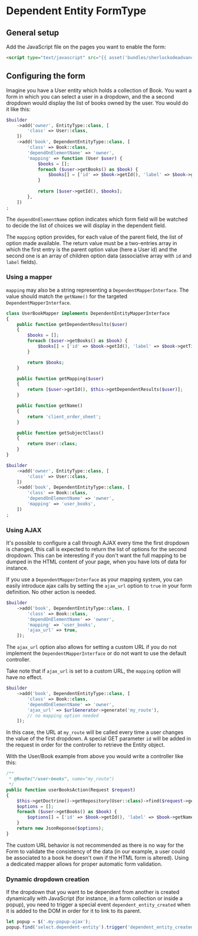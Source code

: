 Dependent Entity FormType
=========================

General setup
-------------

Add the JavaScript file on the pages you want to enable the form:

```html
<script type="text/javascript" src="{{ asset('bundles/sherlockodeadvancedform/js/dependent-entity.js') }}"></script>
```

Configuring the form
--------------------

Imagine you have a User entity which holds a collection of Book. You want a form in which you can select a user
in a dropdown, and the a second dropdown would display the list of books owned by the user. You would do it like this:

```php
$builder
    ->add('owner', EntityType::class, [
        'class' => User::class,
    ])
    ->add('book', DependentEntityType::class, [
        'class' => Book::class,
        'dependOnElementName' => 'owner',
        'mapping' => function (User $user) {
            $books = [];
            foreach ($user->getBooks() as $book) {
                $books[] = ['id' => $book->getId(), 'label' => $book->getTitle()];
            }
            
            return [$user->getId(), $books];
        },
    ])
;
```

The `dependOnElementName` option indicates which form field will be watched to decide the list of choices
we will display in the dependent field.

The `mapping` option provides, for each value of the parent field, the list of option made available.
The return value must be a two-entries array in which the first entry is the parent option value (here a User id) and
the second one is an array of children option data (associative array with `id` and `label` fields).

### Using a mapper

`mapping` may also be a string representing a `DependentMapperInterface`.
The value should match the `getName()` for the targeted `DependentMapperInterface`.

```php
class UserBookMapper implements DependentEntityMapperInterface
{
    public function getDependentResults($user)
    {
        $books = [];
        foreach ($user->getBooks() as $book) {
            $books[] = ['id' => $book->getId(), 'label' => $book->getTitle()];
        }

        return $books;
    }

    public function getMapping($user)
    {
        return [$user->getId(), $this->getDependentResults($user)];
    }

    public function getName()
    {
        return 'client_order_sheet';
    }

    public function getSubjectClass()
    {
        return User::class;
    }
}
```

```php
$builder
    ->add('owner', EntityType::class, [
        'class' => User::class,
    ])
    ->add('book', DependentEntityType::class, [
        'class' => Book::class,
        'dependOnElementName' => 'owner',
        'mapping' => 'user_books',
    ])
;
```


### Using AJAX

It's possible to configure a call through AJAX every time the first dropdown is changed, this call
is expected to return the list of options for the second dropdown. This can be interesting if you don't want the
full mapping to be dumped in the HTML content of your page, when you have lots of data for instance.

If you use a `DependentMapperInterface` as your mapping system, you can easily introduce ajax calls
by setting the `ajax_url` option to `true` in your form definition. No other action is needed.

```php
$builder
    ->add('book', DependentEntityType::class, [
        'class' => Book::class,
        'dependOnElementName' => 'owner',
        'mapping' => 'user_books',
        'ajax_url' => true,
    ]);
```

The `ajax_url` option also allows for setting a custom URL if you do not implement the `DependentMapperInterface` or do not want to use the default controller.

Take note that if `ajax_url` is set to a custom URL, the `mapping` option will have no effect.

```php
$builder
    ->add('book', DependentEntityType::class, [
        'class' => Book::class,
        'dependOnElementName' => 'owner',
        'ajax_url' => $urlGenerator->generate('my_route'),
        // no mapping option needed
    ]);
```

In this case, the URL at `my_route` will be called every time a user changes the value of the first dropdown.
A special GET parameter `id` will be added in the request in order for the controller to retrieve the Entity object.

With the User/Book example from above you would write a controller like this:

```php
/**
 * @Route("/user-books", name="my_route")
 */
public function userBooksAction(Request $request)
{
    $this->getDoctrine()->getRepository(User::class)->find($request->get('id'));
    $options = [];
    foreach ($user->getBooks() as $book) {
        $options[] = ['id' => $book->getId(), 'label' => $book->getName()];
    }
    return new JsonReponse($options);
}
```

The custom URL behavior is not recommended as there is no way for the Form to validate the consistency of the data
(in our example, a user could be associated to a book he doesn't own if the HTML form is altered).
Using a dedicated mapper allows for proper automatic form validation.

### Dynamic dropdown creation

If the dropdown that you want to be dependent from another is created dynamically with JavaScript (for instance, in a form collection or inside a popup),
you need to trigger a special event `dependent_entity_created` when it is added to the DOM in order for it to link to its parent.

```javascript
let popup = $('.my-popup-ajax');
popup.find('select.dependent-entity').trigger('dependent_entity_created');
```
